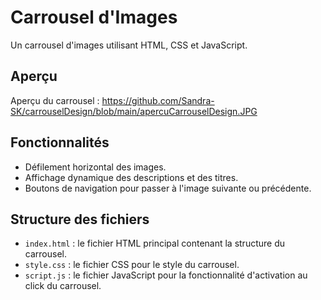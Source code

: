 # Carrousel d'Images

Un carrousel d'images utilisant HTML, CSS et JavaScript.

## Aperçu

Aperçu du carrousel : https://github.com/Sandra-SK/carrouselDesign/blob/main/apercuCarrouselDesign.JPG

## Fonctionnalités

- Défilement horizontal des images.
- Affichage dynamique des descriptions et des titres.
- Boutons de navigation pour passer à l'image suivante ou précédente.



## Structure des fichiers

- `index.html` : le fichier HTML principal contenant la structure du carrousel.
- `style.css` : le fichier CSS pour le style du carrousel.
- `script.js` : le fichier JavaScript pour la fonctionnalité d'activation au click du carrousel.